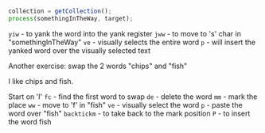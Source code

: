 ```javascript

collection = getCollection();
process(somethingInTheWay, target);

```

`yiw` - to yank the word into the yank register
`jww` - to move to 's' char in "somethingInTheWay"
`ve` - visually selects the entire word
`p` - will insert the yanked word over the visually selected text

Another exercise: swap the 2 words "chips" and "fish"

I like chips and fish.

Start on 'I'
`fc` - find the first word to swap
`de` - delete the word
`mm` - mark the place
`ww` - move to 'f' in "fish"
`ve` - visually select the word
`p` - paste the word over "fish"
`backtickm` - to take back to the mark position
`P` - to insert the word fish
